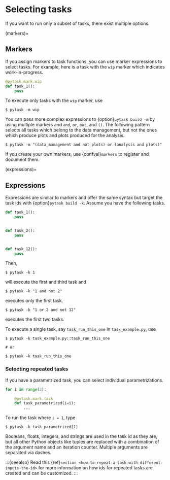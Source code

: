 # Selecting tasks

If you want to run only a subset of tasks, there exist multiple options.

(markers)=

## Markers

If you assign markers to task functions, you can use marker expressions to select tasks.
For example, here is a task with the `wip` marker which indicates work-in-progress.

```python
@pytask.mark.wip
def task_1():
    pass
```

To execute only tasks with the `wip` marker, use

```console
$ pytask -m wip
```

You can pass more complex expressions to {option}`pytask build -m` by using multiple
markers and `and`, `or`, `not`, and `()`. The following pattern selects all tasks which
belong to the data management, but not the ones which produce plots and plots produced
for the analysis.

```console
$ pytask -m "(data_management and not plots) or (analysis and plots)"
```

If you create your own markers, use {confval}`markers` to register and document them.

(expressions)=

## Expressions

Expressions are similar to markers and offer the same syntax but target the task ids
with {option}`pytask build -k`. Assume you have the following tasks.

```python
def task_1():
    pass


def task_2():
    pass


def task_12():
    pass
```

Then,

```console
$ pytask -k 1
```

will execute the first and third task and

```console
$ pytask -k "1 and not 2"
```

executes only the first task.

```console
$ pytask -k "1 or 2 and not 12"
```

executes the first two tasks.

To execute a single task, say `task_run_this_one` in `task_example.py`, use

```console
$ pytask -k task_example.py::task_run_this_one

# or

$ pytask -k task_run_this_one
```

### Selecting repeated tasks

If you have a parametrized task, you can select individual parametrizations.

```python
for i in range(2):

    @pytask.mark.task
    def task_parametrized(i=i):
        ...
```

To run the task where `i = 1`, type

```console
$ pytask -k task_parametrized[1]
```

Booleans, floats, integers, and strings are used in the task id as they are, but all
other Python objects like tuples are replaced with a combination of the argument name
and an iteration counter. Multiple arguments are separated via dashes.

:::{seealso}
Read this {ref}`section <how-to-repeat-a-task-with-different-inputs-the-id>` for more
information on how ids for repeated tasks are created and can be customized.
:::
